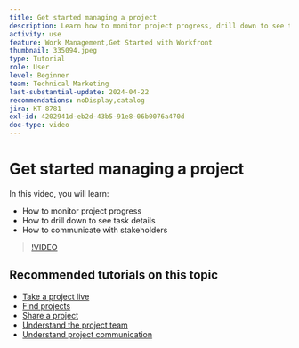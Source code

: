 ```yaml
---
title: Get started managing a project
description: Learn how to monitor project progress, drill down to see task details, and how to communicate with stakeholders.
activity: use
feature: Work Management,Get Started with Workfront
thumbnail: 335094.jpeg
type: Tutorial
role: User
level: Beginner
team: Technical Marketing
last-substantial-update: 2024-04-22
recommendations: noDisplay,catalog
jira: KT-8781
exl-id: 4202941d-eb2d-43b5-91e8-06b0076a470d
doc-type: video
---
```

# Get started managing a project

In this video, you will learn:

* How to monitor project progress
* How to drill down to see task details
* How to communicate with stakeholders

>[!VIDEO](https://video.tv.adobe.com/v/335094/?quality=12&learn=on&enablevpops)

## Recommended tutorials on this topic

* [Take a project live](/help/manage-work/projects/take-a-project-live.md)
* [Find projects](/help/manage-work/projects/find-projects.md)
* [Share a project](/help/manage-work/projects/share-a-project.md)
* [Understand the project team](/help/manage-work/projects/understand-the-project-team.md)
* [Understand project communication](/help/manage-work/projects/understand-project-communication.md)
